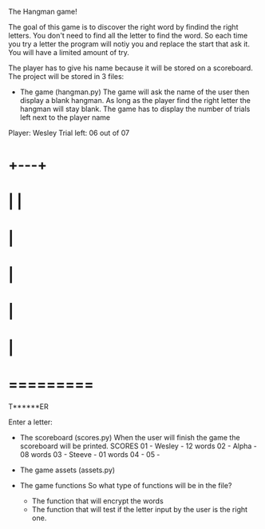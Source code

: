 The Hangman game!

The goal of this game is to discover the right word by findind the
right letters. You don't need to find all the letter to find the word.
So each time you try a letter the program will notiy you and replace the
start that ask it. You will have a limited amount of try.

The player has to give his name because it will be stored on a scoreboard.
The project will be stored in 3 files:

- The game (hangman.py)
  The game will ask the name of the user then display a blank hangman.
  As long as the player find the right letter the hangman will stay
  blank. The game has to display the number of trials left next to 
  the player name

Player: Wesley
Trial left: 06 out of 07

#  +---+
#   |   |
#       |
#       |
#       |
#       |
# =========
T******ER

Enter a letter:


- The scoreboard (scores.py)
  When the user will finish the game the scoreboard will be printed.
  SCORES
  01 - Wesley - 12 words
  02 - Alpha - 08 words
  03 - Steeve - 01 words
  04 -
  05 -

- The game assets (assets.py)

- The game functions
  So what type of functions will be in the file?
  - The function that will encrypt the words
  - The function that will test if the letter input
    by the user is the right one.
